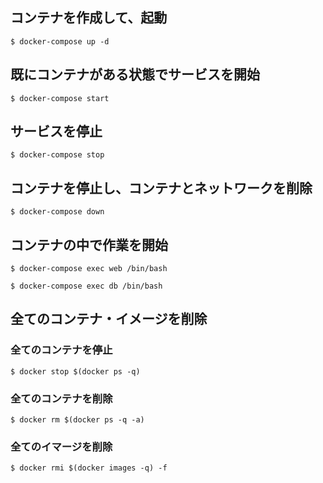 ## コンテナを作成して、起動
```
$ docker-compose up -d
```

## 既にコンテナがある状態でサービスを開始
```
$ docker-compose start
```

## サービスを停止
```
$ docker-compose stop
```

## コンテナを停止し、コンテナとネットワークを削除
```
$ docker-compose down
```

## コンテナの中で作業を開始
```
$ docker-compose exec web /bin/bash

$ docker-compose exec db /bin/bash
```

## 全てのコンテナ・イメージを削除
### 全てのコンテナを停止
```
$ docker stop $(docker ps -q)
```

### 全てのコンテナを削除
```
$ docker rm $(docker ps -q -a)
```

### 全てのイマージを削除
```
$ docker rmi $(docker images -q) -f
```